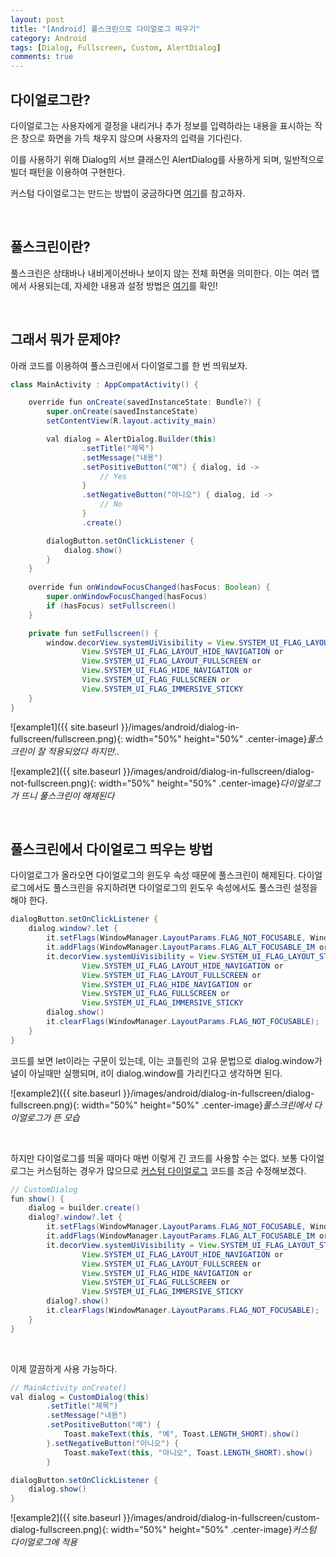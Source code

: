 ```yaml
---
layout: post
title: "[Android] 풀스크린으로 다이얼로그 띄우기"
category: Android
tags: [Dialog, Fullscreen, Custom, AlertDialog]
comments: true
---
```


## 다이얼로그란?

다이얼로그는 사용자에게 결정을 내리거나 추가 정보를 입력하라는 내용을 표시하는 작은 창으로 화면을 가득 채우지 않으며 사용자의 입력을 기다린다.

이를 사용하기 위해 Dialog의 서브 클래스인 AlertDialog를 사용하게 되며, 일반적으로 빌더 패턴을 이용하여 구현한다.

커스텀 다이얼로그는 만드는 방법이 궁금하다면 [여기](https://shwjdqls.github.io/android-custom-dialog/)를 참고하자.

<br />

## 풀스크린이란?

풀스크린은 상태바나 내비게이션바나 보이지 않는 전체 화면을 의미한다. 이는 여러 앱에서 사용되는데, 자세한 내용과 설정 방법은 [여기](https://shwjdqls.github.io/android-fullscreen/)를 확인!

<br />

## 그래서 뭐가 문제야?

아래 코드를 이용하여 풀스크린에서 다이얼로그를 한 번 띄워보자.

```java
class MainActivity : AppCompatActivity() {

    override fun onCreate(savedInstanceState: Bundle?) {
        super.onCreate(savedInstanceState)
        setContentView(R.layout.activity_main)

        val dialog = AlertDialog.Builder(this)
                .setTitle("제목")
                .setMessage("내용")
                .setPositiveButton("예") { dialog, id ->
                    // Yes
                }
                .setNegativeButton("아니오") { dialog, id ->
                    // No
                }
                .create()

        dialogButton.setOnClickListener {
            dialog.show()
        }
    }
    
    override fun onWindowFocusChanged(hasFocus: Boolean) {
        super.onWindowFocusChanged(hasFocus)
        if (hasFocus) setFullscreen()
    }

    private fun setFullscreen() {
        window.decorView.systemUiVisibility = View.SYSTEM_UI_FLAG_LAYOUT_STABLE or
                View.SYSTEM_UI_FLAG_LAYOUT_HIDE_NAVIGATION or
                View.SYSTEM_UI_FLAG_LAYOUT_FULLSCREEN or
                View.SYSTEM_UI_FLAG_HIDE_NAVIGATION or
                View.SYSTEM_UI_FLAG_FULLSCREEN or
                View.SYSTEM_UI_FLAG_IMMERSIVE_STICKY
    }
}
```

![example1]({{ site.baseurl }}/images/android/dialog-in-fullscreen/fullscreen.png){: width="50%" height="50%" .center-image}*풀스크린이 잘 적용되었다 하지만..*

![example2]({{ site.baseurl }}/images/android/dialog-in-fullscreen/dialog-not-fullscreen.png){: width="50%" height="50%" .center-image}*다이얼로그가 뜨니 풀스크린이 해제된다*

<br />

## 풀스크린에서 다이얼로그 띄우는 방법

다이얼로그가 올라오면 다이얼로그의 윈도우 속성 때문에 풀스크린이 해제된다.
다이얼로그에서도 풀스크린을 유지하려면 다이얼로그의 윈도우 속성에서도 풀스크린 설정을 해야 한다.

```java
dialogButton.setOnClickListener {
    dialog.window?.let {
        it.setFlags(WindowManager.LayoutParams.FLAG_NOT_FOCUSABLE, WindowManager.LayoutParams.FLAG_NOT_FOCUSABLE)
        it.addFlags(WindowManager.LayoutParams.FLAG_ALT_FOCUSABLE_IM or WindowManager.LayoutParams.FLAG_KEEP_SCREEN_ON)
        it.decorView.systemUiVisibility = View.SYSTEM_UI_FLAG_LAYOUT_STABLE or
                View.SYSTEM_UI_FLAG_LAYOUT_HIDE_NAVIGATION or
                View.SYSTEM_UI_FLAG_LAYOUT_FULLSCREEN or
                View.SYSTEM_UI_FLAG_HIDE_NAVIGATION or
                View.SYSTEM_UI_FLAG_FULLSCREEN or
                View.SYSTEM_UI_FLAG_IMMERSIVE_STICKY
        dialog.show()
        it.clearFlags(WindowManager.LayoutParams.FLAG_NOT_FOCUSABLE);
    }
}
```
코드를 보면 let이라는 구문이 있는데, 이는 코틀린의 고유 문법으로 dialog.window가 널이 아닐때만 실행되며, it이 dialog.window를 가리킨다고 생각하면 된다.

![example2]({{ site.baseurl }}/images/android/dialog-in-fullscreen/dialog-fullscreen.png){: width="50%" height="50%" .center-image}*풀스크린에서 다이얼로그가 뜬 모습*

<br />

하지만 다이얼로그를 띄울 때마다 매번 이렇게 긴 코드를 사용할 수는 없다. 보통 다이얼로그는 커스텀하는 경우가 많으므로 [커스텀 다이얼로그](https://shwjdqls.github.io/android-custom-dialog/) 코드를 조금 수정해보겠다.

```java
// CustomDialog
fun show() {
    dialog = builder.create()
    dialog?.window?.let {
        it.setFlags(WindowManager.LayoutParams.FLAG_NOT_FOCUSABLE, WindowManager.LayoutParams.FLAG_NOT_FOCUSABLE)
        it.addFlags(WindowManager.LayoutParams.FLAG_ALT_FOCUSABLE_IM or WindowManager.LayoutParams.FLAG_KEEP_SCREEN_ON)
        it.decorView.systemUiVisibility = View.SYSTEM_UI_FLAG_LAYOUT_STABLE or
                View.SYSTEM_UI_FLAG_LAYOUT_HIDE_NAVIGATION or
                View.SYSTEM_UI_FLAG_LAYOUT_FULLSCREEN or
                View.SYSTEM_UI_FLAG_HIDE_NAVIGATION or
                View.SYSTEM_UI_FLAG_FULLSCREEN or
                View.SYSTEM_UI_FLAG_IMMERSIVE_STICKY
        dialog?.show()
        it.clearFlags(WindowManager.LayoutParams.FLAG_NOT_FOCUSABLE);
    }
}
```

<br />

이제 깔끔하게 사용 가능하다.

```java
// MainActivity onCreate()
val dialog = CustomDialog(this)
        .setTitle("제목")
        .setMessage("내용")
        .setPositiveButton("예") {
            Toast.makeText(this, "예", Toast.LENGTH_SHORT).show()
        }.setNegativeButton("아니오") {
            Toast.makeText(this, "아니오", Toast.LENGTH_SHORT).show()
        }

dialogButton.setOnClickListener {
    dialog.show()
}
```

![example2]({{ site.baseurl }}/images/android/dialog-in-fullscreen/custom-dialog-fullscreen.png){: width="50%" height="50%" .center-image}*커스텀 다이얼로그에 적용*

<br />
